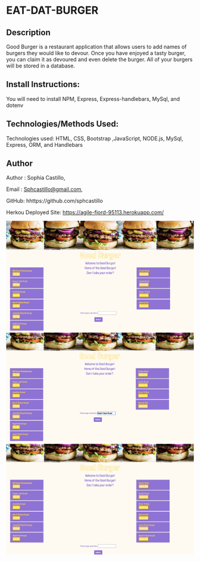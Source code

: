 # EAT-DAT-BURGER

## Description

Good Burger is a restaurant application that allows users to add names of burgers they would like to devour. Once you have enjoyed a tasty burger, you can claim it as devoured and even delete the burger. All of your burgers will be stored in a database. 

## Install Instructions:

You will need to install NPM, Express, Express-handlebars, MySql, and dotenv

## Technologies/Methods Used:

Technologies used: HTML, CSS, Bootstrap ,JavaScript, NODE.js, MySql, Express, ORM, and Handlebars

## Author

Author : Sophia Castillo,

Email : Sphcastillo@gmail.com,

GitHub: hhttps://github.com/sphcastillo



Herkou Deployed Site: https://agile-fjord-95113.herokuapp.com/

<img src="public/assets/img/Screen Shot 2020-09-21 at 4.27.56 PM.png"/>
<img src="public/assets/img/Screen Shot 2020-09-21 at 4.30.45 PM.png"/>
<img src="public/assets/img/Screen Shot 2020-09-21 at 4.31.17 PM.png"/>
